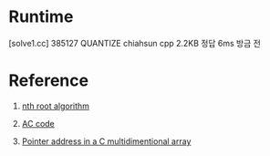 # Runtime

[solve1.cc]
385127  QUANTIZE    chiahsun    cpp 2.2KB   정답    6ms 방금 전

# Reference

1. [nth root algorithm](https://en.wikipedia.org/wiki/Nth_root_algorithm)

2. [AC code](https://raw.githubusercontent.com/Yukariko/algospot/master/QUANTIZE.cpp)

3. [Pointer address in a C multidimentional array](http://stackoverflow.com/questions/2003745/pointer-address-in-a-c-multidimensional-array)
